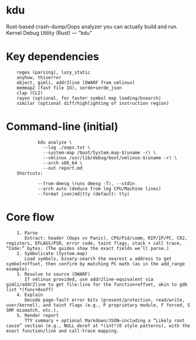 # kdu
Rust-based crash-dump/Oops analyzer you can actually build and run.  Kernel Debug Utility (Rust) — “kdu”

# Key dependencies
        regex (parsing), lazy_static
        anyhow, thiserror
        object, gimli, addr2line (DWARF from vmlinux)
        memmap2 (fast file IO), serde+serde_json
        clap (CLI)
        rayon (optional, for faster symbol map loading/bsearch)
        similar (optional diff/highlighting of instruction region)

# Command-line (initial)
                kdu analyze \
                  --log ./oops.txt \
                  --system-map /boot/System.map-$(uname -r) \
                  --vmlinux /usr/lib/debug/boot/vmlinux-$(uname -r) \
                  --arch x86_64 \
                  --out report.md
        Shortcuts:

                --from-dmesg (runs dmesg -T), --stdin
                --arch auto (deduce from log CPU/Machine lines)
                --format json|md|tty (default: tty)

# Core flow

        1. Parse
           Extract: header (Oops vs Panic), CPU/Pid/comm, RIP/IP/PC, CR2, registers, EFLAGS/PSR, error code, taint flags, stack + call trace, “Code:” bytes. (The guides show the exact fields we’ll parse.)
        2. Symbolicate (System.map)
           Load symbols, binary-search the nearest ≤ address to get symbol+offset, then confirm by matching PC math (as in the add_range example).
        3. Resolve to source (DWARF)
           If vmlinux provided, use addr2line-equivalent via gimli/addr2line to get file:line for the function+offset, akin to gdb list *(func+0xoff)
        4. Explain
           Decode page-fault error bits (present/protection, read/write, user/kernel), and taint flags (e.g., P proprietary module, F forced, S SMP mismatch, etc.),
        5. Render report
           TTY summary + optional Markdown/JSON—including a “Likely root cause” section (e.g., NULL deref at *(int*)0 style patterns), with the exact function/line and call-trace mapping.
